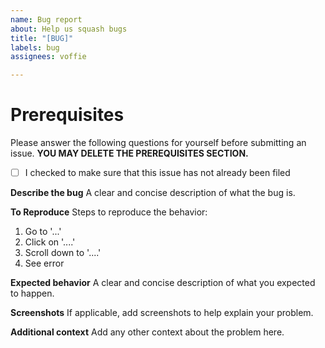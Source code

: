 ```yaml
---
name: Bug report
about: Help us squash bugs
title: "[BUG]"
labels: bug
assignees: voffie

---
```


# Prerequisites

Please answer the following questions for yourself before submitting an issue. **YOU MAY DELETE THE PREREQUISITES SECTION.**

- [ ] I checked to make sure that this issue has not already been filed

**Describe the bug**
A clear and concise description of what the bug is.

**To Reproduce**
Steps to reproduce the behavior:
1. Go to '...'
2. Click on '....'
3. Scroll down to '....'
4. See error

**Expected behavior**
A clear and concise description of what you expected to happen.

**Screenshots**
If applicable, add screenshots to help explain your problem.

**Additional context**
Add any other context about the problem here.
